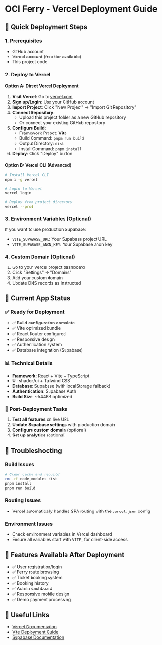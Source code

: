 # OCI Ferry - Vercel Deployment Guide

## 🚀 Quick Deployment Steps

### 1. Prerequisites
- GitHub account
- Vercel account (free tier available)
- This project code

### 2. Deploy to Vercel

#### Option A: Direct Vercel Deployment
1. **Visit Vercel**: Go to [vercel.com](https://vercel.com)
2. **Sign up/Login**: Use your GitHub account
3. **Import Project**: Click "New Project" → "Import Git Repository"
4. **Connect Repository**: 
   - Upload this project folder as a new GitHub repository
   - Or connect your existing GitHub repository
5. **Configure Build**:
   - Framework Preset: **Vite**
   - Build Command: `pnpm run build`
   - Output Directory: `dist`
   - Install Command: `pnpm install`
6. **Deploy**: Click "Deploy" button

#### Option B: Vercel CLI (Advanced)
```bash
# Install Vercel CLI
npm i -g vercel

# Login to Vercel
vercel login

# Deploy from project directory
vercel --prod
```

### 3. Environment Variables (Optional)
If you want to use production Supabase:
- `VITE_SUPABASE_URL`: Your Supabase project URL
- `VITE_SUPABASE_ANON_KEY`: Your Supabase anon key

### 4. Custom Domain (Optional)
1. Go to your Vercel project dashboard
2. Click "Settings" → "Domains"
3. Add your custom domain
4. Update DNS records as instructed

## 🔧 Current App Status

### ✅ Ready for Deployment
- ✅ Build configuration complete
- ✅ Vite optimized bundle
- ✅ React Router configured
- ✅ Responsive design
- ✅ Authentication system
- ✅ Database integration (Supabase)

### 📊 Technical Details
- **Framework**: React + Vite + TypeScript
- **UI**: shadcn/ui + Tailwind CSS
- **Database**: Supabase (with localStorage fallback)
- **Authentication**: Supabase Auth
- **Build Size**: ~544KB optimized

### 🎯 Post-Deployment Tasks
1. **Test all features** on live URL
2. **Update Supabase settings** with production domain
3. **Configure custom domain** (optional)
4. **Set up analytics** (optional)

## 🐛 Troubleshooting

### Build Issues
```bash
# Clear cache and rebuild
rm -rf node_modules dist
pnpm install
pnpm run build
```

### Routing Issues
- Vercel automatically handles SPA routing with the `vercel.json` config

### Environment Issues
- Check environment variables in Vercel dashboard
- Ensure all variables start with `VITE_` for client-side access

## 📱 Features Available After Deployment
- ✅ User registration/login
- ✅ Ferry route browsing
- ✅ Ticket booking system
- ✅ Booking history
- ✅ Admin dashboard
- ✅ Responsive mobile design
- ✅ Demo payment processing

## 🔗 Useful Links
- [Vercel Documentation](https://vercel.com/docs)
- [Vite Deployment Guide](https://vitejs.dev/guide/static-deploy.html)
- [Supabase Documentation](https://supabase.com/docs)